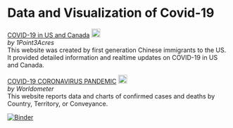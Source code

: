# Data and Visualization of Covid-19


[COVID-19 in US and Canada](https://coronavirus.1point3acres.com/en)
<img src="https://pbs.twimg.com/profile_images/1236417800891060225/WPYFi-8N_400x400.jpg" alt="icon" width="20"/>  
    _by 1Point3Acres_  
This website was created by first generation Chinese immigrants to the US. It provided detailed information and realtime updates on COVID-19 in US and Canada.

[COVID-19 CORONAVIRUS PANDEMIC](https://www.worldometers.info/coronavirus/)
<img src="https://www.worldometers.info/favicon/favicon.ico" alt="icon" width="20"/>  
    _by Worldometer_  
This website reports data and charts of confirmed cases and deaths by Country, Territory, or Conveyance.


[![Binder](https://mybinder.org/badge_logo.svg)](https://mybinder.org/v2/gh/ychenzgithub/Cov19/master)
